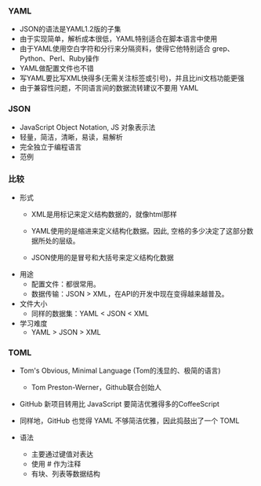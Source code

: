 ### YAML

- JSON的语法是YAML1.2版的子集
- 由于实现简单，解析成本很低，YAML特别适合在脚本语言中使用
- 由于YAML使用空白字符和分行来分隔资料，使得它他特别适合 grep、Python、Perl、Ruby操作
- YAML做配置文件也不错
- 写YAML要比写XML快得多(无需关注标签或引号)，并且比ini文档功能更强
- 由于兼容性问题，不同语言间的数据流转建议不要用 YAML

### JSON

- JavaScript Object Notation, JS 对象表示法
- 轻量，简洁，清晰，易读，易解析
- 完全独立于编程语言
- 范例

### 比较

- 形式
  - XML是用标记来定义结构数据的，就像html那样
  - YAML使用的是缩进来定义结构化数据。因此, 空格的多少决定了这部分数据所处的层级。

  - JSON使用的是冒号和大括号来定义结构化数据
- 用途
  - 配置文件：都很常用。
  - 数据传输：JSON > XML，在API的开发中现在变得越来越普及。
- 文件大小
  - 同样的数据集：YAML < JSON < XML
- 学习难度
  - YAML > JSON > XML

### TOML

- Tom's Obvious, Minimal Language (Tom的浅显的、极简的语言)

  - Tom Preston-Werner，Github联合创始人

- GitHub 新项目转用比 JavaScript 要简洁优雅得多的CoffeeScript
- 同样地，GitHub 也觉得 YAML 不够简洁优雅，因此捣鼓出了一个 TOML
- 语法

  - 主要通过键值对表达
  - 使用 # 作为注释
  - 有块、列表等数据结构


